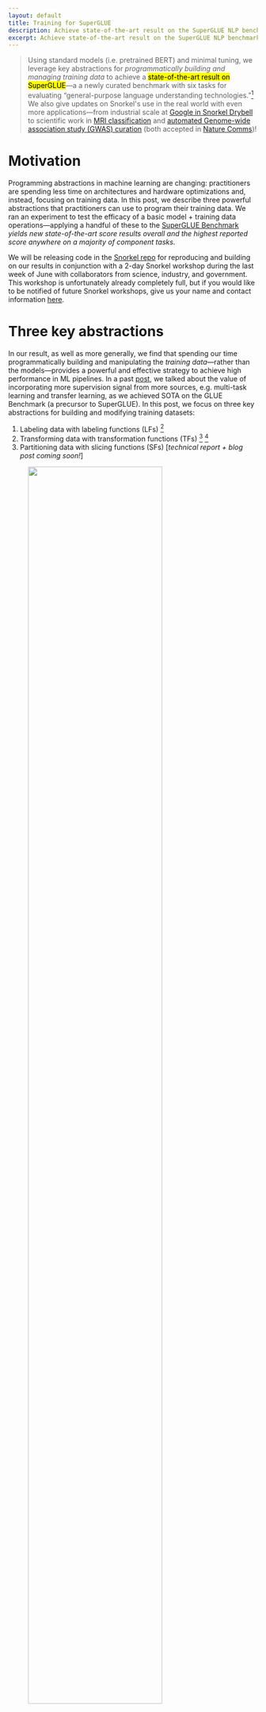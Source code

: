 ```yaml
---
layout: default
title: Training for SuperGLUE
description: Achieve state-of-the-art result on the SuperGLUE NLP benchmark.
excerpt: Achieve state-of-the-art result on the SuperGLUE NLP benchmark.
---
```


> Using standard models (i.e. pretrained BERT) and minimal tuning, we leverage key abstractions for _programmatically building and managing training data_ to achieve a <mark>state-of-the-art result on SuperGLUE</mark>—a a newly curated benchmark with six tasks for evaluating “general-purpose language understanding technologies.”[^superglue]
We also give updates on Snorkel's use in the real world with even more applications—from industrial scale at [Google in Snorkel Drybell](https://ai.googleblog.com/2019/03/harnessing-organizational-knowledge-for.html) to scientific work in [MRI classification](https://nature-research-under-consideration.nature.com/users/37265-nature-communications/posts/38921-weakly-supervised-classification-of-rare-aortic-valve-malformations-using-unlabeled-cardiac-mri-sequences) and [automated Genome-wide association study (GWAS) curation](https://ai.stanford.edu/~kuleshov/papers/gwaskb-manuscript.pdf) (both accepted in [Nature Comms](https://www.nature.com/ncomms/))!

# Motivation
Programming abstractions in machine learning are changing: practitioners are spending less time on architectures and hardware optimizations and, instead, focusing on training data. In this post, we describe three powerful abstractions that practitioners can use to program their training data. We ran an experiment to test the efficacy of a basic model + training data operations—applying a handful of these to the [SuperGLUE Benchmark](https://super.gluebenchmark.com) _yields new state-of-the-art score results overall and the highest reported score anywhere on a majority of component tasks_.

We will be releasing code in the [Snorkel repo](https://github.com/HazyResearch/snorkel) for reproducing and building on our results in conjunction with a 2-day Snorkel workshop during the last week of June with collaborators from science, industry, and government. This workshop is unfortunately already completely full, but if you would like to be notified of future Snorkel workshops, give us your name and contact information [here](https://docs.google.com/forms/d/e/1FAIpQLScOpiImyBA3uk_CnJ03R1b7Ese9VA3XjfLnemCO76WyTwrO5Q/viewform?usp=sf_link).

# Three key abstractions
In our result, as well as more generally, we find that spending our time programmatically building and manipulating the _training data_—rather than the models—provides a powerful and effective strategy to achieve high performance in ML pipelines. In a past [post](https://dawn.cs.stanford.edu/2019/03/22/glue/), we talked about the value of incorporating more supervision signal from more sources, e.g. multi-task learning and transfer learning, as we achieved SOTA on the GLUE Benchmark (a precursor to SuperGLUE). In this post, we focus on three key abstractions for building and modifying training datasets:
  1. Labeling data with labeling functions (LFs) [^dp]
  2. Transforming data with transformation functions (TFs) [^tanda] [^autoaugment]
  3. Partitioning data with slicing functions (SFs) [_technical report + blog post coming soon!_]

<figure>
	<img style="width: 80%; ;" src="/doks-theme/assets/images/2019-06-15-superglue/fig_abstractions.png"/>
</figure>

### Running Example
For the remainder of this post, we use a running example from the Words in Context (WiC) task from SuperGLUE: _is the target word being used in the same way in both sentences?_

<figure>
	<img style="width: 100%; ;" src="/doks-theme/assets/images/2019-06-15-superglue/example.png"/>
</figure>


## 1. Weak labeling with labeling functions
In many applications, unlabeled data is abundant—it may come from fleets of autonomous vehicles, or large corpuses of unstructured data. Modern architectures are largely unable to take advantage of such potentially rich datasets because labeling them might be intractable, as they are too time or cost ineffective.

With [Snorkel](https://hazyresearch.github.io/snorkel/), we’ve studied for years the use of _labeling functions (LFs)_ for heuristically labeling training examples. LFs provide domain experts or machine learning practitioners with an intuitive interface for denoising and combining supervision sources from existing datasets, models, or crowd labelers.

<figure>
	<img style="width: 80%; ;" src="/doks-theme/assets/images/2019-06-15-superglue/lf_ex.png"/>
    <figcaption>
    For the WiC task (identifying whether a target word is used with the same "sense" in two sentences) we might consider weakly labeling examples based on whether or not they share a trigram including the target word.
    </figcaption>
</figure>

## 2. Augmenting data with transformation functions
Often, people think about data augmentation in terms of simple transformations—randomly rotating or stretching images—but they can often refer to much more diverse range of operations. We see _transformation functions (TFs)_ as a powerful abstraction that heuristically generates new, modified examples from existing ones. For instance, for a medical imaging task, we might write TFs to perform transformations that are specific to our imaging modality—e.g. resampling segmenting tumor masses or resampling background tissue.

We have explored this abstraction in our own work, TANDA [^tanda], which seeks to learn compositions of transformations across domain-specific tasks. AutoAugment [^autoaugment] from Google builds on this work to automatically learn policies for augmentation strategies.

<figure>
	<img style="width: 80%; ;" src="/doks-theme/assets/images/2019-06-15-superglue/tf_ex.png"/>
    <figcaption>
      Given that “Sunday” does not change the word sense of “invite”, we might transform a “Sunday” so our model is more robust to different days of the week.
    </figcaption>
</figure>

## 3. Partitioning data with slicing functions (<mark>new idea!</mark>)
In many datasets, especially in real-world applications, there are subsets of the data that our model underperforms on, or that we care more about performing well on than others. For example, a model may underperform on lower-frequency healthcare demographics (e.g. younger patients with certain cancers) or we may care extra about model performance on safety-critical but rare scenarios in an autonomous driving setting, such as detecting cyclists. We call these data subsets _slices_. The technical challenge often faced by practitioners is to improve performance on these slices while maintaining overall performance.

**_Slicing functions (SFs)_** provide an interface for users to coarsely identify data subsets for which the model should commit additional representational capacity. To address slice-specific representations, practitioners might train many models that each specialize on particular subsets, and then combine these with a mixture-of-experts (MoE) approach [^moe]. However, with the growing size of ML models, MoE is often impractical. Another strategy would be to train a single model in the style of multi-task learning (MTL) with hard parameter sharing [^mtl]. While more computationally efficient, this approach expects representation bias across many slice-specific tasks to improve performance—an often unreliable approach. As a quick overview (technical report + blog post coming soon!)— we model slices in the style of multi-task learning, in which slice-based “expert-heads” are used to learn slice-specific representations. Then, an attention mechanism is learned over expert heads to determine when and how to combine the representations learned by these slice heads on a per-example basis.

We consider the following properties of our approach:
  * Our approach is _model-agnostic_ — expert heads are learned on top of any backbone architecture (e.g. BERT, ResNET). As a result, practitioners can focus only on the data, and not the model architecture.
  * By learning in a multi-task fashion, we _efficiently learn representations_ without the need to make many copies of the model (i.e. MoE requires too much memory)!
  * By incorporating the attention mechanism, we _avoid manual tuning_ of expert-heads—an otherwise significant developer cost.

  <figure>
  	<img style="width: 80%; ;" src="/doks-theme/assets/images/2019-06-15-superglue/sf_ex.png"/>
      <figcaption>
      From WiC error analysis, we might find that our model appears to perform worse on examples where the target word is a noun instead of a verb. Using an SF, we tell the model to pay attention to the differences between these slices and use a slightly different representation when making predictions for target words that it believes are nouns.
      </figcaption>
  </figure>

# Key properties of LFs, TFs, and SFs
  * _Intuitive interfaces_: These abstractions provide intuitive interfaces  to existing practitioner workflows. They allow insights from debugging/error analysis to be directly encoded to improve models.
  * _Programming abstractions as weak supervision_: Furthermore, in practice, many of these techniques can be viewed as a form of weak supervision, as users specify them in noisy, heuristic, and imprecise ways. Dealing with this is one of the core technical challenges we tackle in frameworks like Snorkel.
  * _Supervision as code_: These types of inputs are ways of supervising a model (i.e. they specify training sets). Concretely, they are also code, and thus carry many of the advantages of code—reusability, modifiability, etc.

# SuperGLUE Results
Using these programming abstractions, we achieve new SOTA on the SuperGLUE Benchmark and 4 of its components tasks. [SuperGLUE](https://super.gluebenchmark.com/) is similar to [GLUE](https://gluebenchmark.com/), but contains “more difficult tasks...chosen to maximize difficulty and diversity, and...selected to show a substantial headroom gap between a strong BERT-based baseline and human performance.”
After reproducing the BERT++ baselines, we minimally tune these models (baseline models, default learning rate, etc.) and find that with applications of the above programming abstractions, we see <mark>improvements of +4.0 points on the SuperGLUE benchmark (21% reduction of the gap to human performance).</mark>

# Snorkel in the Real World
These Snorkel programming abstractions have also been used to fuel progress in high-impact real-world applications.

In March of this year, we published a [paper](https://arxiv.org/pdf/1812.00417.pdf) and [blog post](https://ai.googleblog.com/2019/03/harnessing-organizational-knowledge-for.html) with Google on the lessons learned from deploying Snorkel at industrial scale. Relying on diverse sources of knowledge across the organization—heuristics, taggers, knowledge graphs, legacy systems, etc.—they saw significant improvements in quality, by as much as 17.5 F1 points.

<figure>
  <img style="width: 80%; ;" src="/doks-theme/assets/images/2019-06-15-superglue/bav.jpg"/>
    <figcaption>
    The Snorkel pipeline, deployed on the BAV classification task for large collections of up to 4,000 unlabeled MRI sequences.
    </figcaption>
</figure>

In [recent work](https://www.biorxiv.org/content/10.1101/339630v4.full) that was accepted to Nature Communications, Snorkel was deployed in an ongoing collaboration with [Stanford University Pediatric Cardiology](https://priestlab.stanford.edu/), where labeled training data is a significant practical roadblock to developing automated methods. We focused on bicuspid aortic valve (BAV), the most common congenital heart malformation (with an incidence rate of 0.5-2% in the general population), with risk of adverse downstream health effects. Instead of relying on costly MRI labels from cardiologists, we worked directly with domain experts to develop LFs to generate large-scale training sets for downstream deep learning models. In patients identified by our end-to-end approach, an independent evaluation determined a 1.8-fold increase in risk for major adverse cardiac events.

In another forthcoming Nature Communications [paper](https://ai.stanford.edu/~kuleshov/papers/gwaskb-manuscript.pdf), we showed how Snorkel can be used to automate Gene-Wide Association Study (GWAS) curation. On a collection of hundreds of previously published studies reporting significant genotype-phenotype pairs, we auto-labeled a large training set using only labeling functions. The resulting classifier applied to a collection of 598 studies recovered over 3,000 previously documented open-access relations (with an estimated recall of 60-80%) as well as over 2,000 associations not present in existing human curated repositories (with an estimated precision of 82-89%). The resulting database is available for exploration with a user interface at [http://gwaskb.stanford.edu/](http://gwaskb.stanford.edu/).

# Stay Tuned
The Snorkel project is active and ongoing! A code release later this month will include significant infrastructural improvements and tutorials for how to apply LFs, TFs, and SFs to SuperGLUE and other tasks. If you've used Snorkel for your own applications, we'd love to hear about it! For updates on Snorkel developments and applications, you can always visit the Snorkel [landing page](http://snorkel.stanford.edu/) or [open-source repository](https://github.com/HazyResearch/snorkel).

## Acknowledgements
The authors would like to thank Feng Niu and Charles Srisuwananukorn for many helpful discussions, tests, and collaborations throughout the development of slicing!

---

## References
[^superglue]: Wang, Alex, et al. ["SuperGLUE: A Stickier Benchmark for General-Purpose Language Understanding Systems."](https://arxiv.org/abs/1905.00537). 2019. _SuperGLUE_ consists of 6 datasets: the Commitment Bank (CB, [De Marneffe et al., 2019](https://github.com/mcdm/CommitmentBank/)), Choice Of Plausible Alternatives (COPA, [Roemmele et al., 2011](https://www.aaai.org/ocs/index.php/SSS/SSS11/paper/viewPaper/2418)), the Multi-Sentence Reading Comprehension dataset (MultiRC, [Khashabi et al., 2018](https://www.aclweb.org/anthology/papers/N/N18/N18-1023/)), Recognizing Textual Entailment (merged from RTE1, [Dagan et al. 2006](https://link.springer.com/chapter/10.1007/11736790_9), RTE2, [Bar Haim et al., 2006](http://u.cs.biu.ac.il/~nlp/downloads/publications/RTE2-organizers.pdf), RTE3, [Giampiccolo et al., 2007](https://dl.acm.org/citation.cfm?id=1654538), and RTE5, [Bentivogli et al., 2009](http://www.cs.utexas.edu/users/pclark/papers/RTE6_overview.proceedings.pdf)), Word in Context (WiC, [Pilehvar and Camacho-Collados, 2019](https://www.aclweb.org/anthology/papers/N/N19/N19-1128/)), and the Winograd Schema Challenge (WSC, [Levesque et al., 2012](https://www.aaai.org/ocs/index.php/KR/KR12/paper/viewPaper/4492)).

[^tanda]: Ratner, Alexander J., et al. ["Learning to compose domain-specific transformations for data augmentation."](http://papers.nips.cc/paper/6916-learning-to-compose-domain-specific-transformations-for-data-augmentation) 2017.

[^autoaugment]: Cubuk, Ekin D., et al. ["Autoaugment: Learning augmentation policies from data."](https://arxiv.org/abs/1805.09501). 2018.

[^dp]: Ratner, Alexander J., et al. ["Data programming: Creating large training sets, quickly."](http://papers.nips.cc/paper/6523-data-programming-creating-large-training-sets-quickly) 2016.

[^moe]: Robert A Jacobs, Michael I Jordan, Steven J Nowlan, and Geoffrey E Hinton. ["Adaptive mixtures of local experts."](http://www.csri.utoronto.ca/~hinton/absps/jjnh91.ps) 1991.

[^mtl]: Rich Caruana. ["Multitask learning."](https://link.springer.com/article/10.1023/A:1007379606734) 1997.